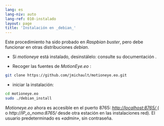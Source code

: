```yaml
---
lang: es
lang-niv: auto
lang-ref: 010-instalado
layout: page
title: 'Instalación en _debian_'
---
```


Este procedimiento ha sido probado en _Raspbian buster_, pero debe funcionar en otras distribuciones _debian_.

* Si _motioneye_ está instalado, desinstálelo: consulte su documentación [](https://github.com/ccrisan/motioneye/wiki).  


* Recoger las fuentes de _MotionEye.eo_ :



```bash
git clone https://github.com/jmichault/motioneye.eo.git
```

* iniciar la instalación:



```bash
cd motioneye.eo
sudo ./debian_install
```

_Motioneye.eo_ ahora es accesible en el puerto 8765: [ _http://localhost:8765/_ ](http://localhost:8765/) ( o _http://IP_o_nomo:8765/_ desde otra estación en las instalaciones red). El usuario predeterminado es _«admin»_, sin contraseña.

